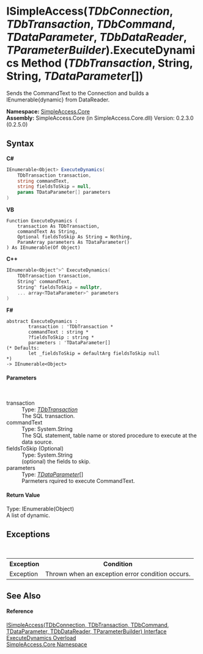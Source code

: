 # ISimpleAccess(*TDbConnection*, *TDbTransaction*, *TDbCommand*, *TDataParameter*, *TDbDataReader*, *TParameterBuilder*).ExecuteDynamics Method (*TDbTransaction*, String, String, *TDataParameter*[])
 

Sends the CommandText to the Connection and builds a IEnumerable{dynamic} from DataReader.

**Namespace:**&nbsp;<a href="a16105b5-9ef0-1333-33d4-5a00c99c3614">SimpleAccess.Core</a><br />**Assembly:**&nbsp;SimpleAccess.Core (in SimpleAccess.Core.dll) Version: 0.2.3.0 (0.2.5.0)

## Syntax

**C#**<br />
``` C#
IEnumerable<Object> ExecuteDynamics(
	TDbTransaction transaction,
	string commandText,
	string fieldsToSkip = null,
	params TDataParameter[] parameters
)
```

**VB**<br />
``` VB
Function ExecuteDynamics ( 
	transaction As TDbTransaction,
	commandText As String,
	Optional fieldsToSkip As String = Nothing,
	ParamArray parameters As TDataParameter()
) As IEnumerable(Of Object)
```

**C++**<br />
``` C++
IEnumerable<Object^>^ ExecuteDynamics(
	TDbTransaction transaction, 
	String^ commandText, 
	String^ fieldsToSkip = nullptr, 
	... array<TDataParameter>^ parameters
)
```

**F#**<br />
``` F#
abstract ExecuteDynamics : 
        transaction : 'TDbTransaction * 
        commandText : string * 
        ?fieldsToSkip : string * 
        parameters : 'TDataParameter[] 
(* Defaults:
        let _fieldsToSkip = defaultArg fieldsToSkip null
*)
-> IEnumerable<Object> 

```


#### Parameters
&nbsp;<dl><dt>transaction</dt><dd>Type: <a href="0a1ff90a-7c2b-18a8-adb6-ac494a3c34b5">*TDbTransaction*</a><br />The SQL transaction.</dd><dt>commandText</dt><dd>Type: System.String<br />The SQL statement, table name or stored procedure to execute at the data source.</dd><dt>fieldsToSkip (Optional)</dt><dd>Type: System.String<br />(optional) the fields to skip.</dd><dt>parameters</dt><dd>Type: <a href="0a1ff90a-7c2b-18a8-adb6-ac494a3c34b5">*TDataParameter*</a>[]<br />Parmeters rquired to execute CommandText.</dd></dl>

#### Return Value
Type: IEnumerable(Object)<br />A list of dynamic.

## Exceptions
&nbsp;<table><tr><th>Exception</th><th>Condition</th></tr><tr><td>Exception</td><td>Thrown when an exception error condition occurs.</td></tr></table>

## See Also


#### Reference
<a href="0a1ff90a-7c2b-18a8-adb6-ac494a3c34b5">ISimpleAccess(TDbConnection, TDbTransaction, TDbCommand, TDataParameter, TDbDataReader, TParameterBuilder) Interface</a><br /><a href="4149ba16-beb7-6632-09c4-13d976574a9c">ExecuteDynamics Overload</a><br /><a href="a16105b5-9ef0-1333-33d4-5a00c99c3614">SimpleAccess.Core Namespace</a><br />